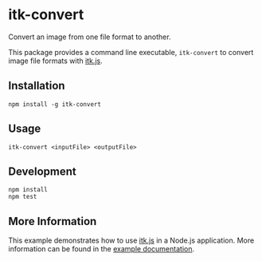 itk-convert
===========

Convert an image from one file format to another.

This package provides a command line executable, `itk-convert` to convert
image file formats with
[itk.js](https://github.com/InsightSoftwareConsortium/itk-js.git).

## Installation

```
npm install -g itk-convert
```

## Usage

```
itk-convert <inputFile> <outputFile>
```

## Development

```
npm install
npm test
```

## More Information

This example demonstrates how to use
[itk.js](https://insightsoftwareconsortium.github.io/itk-js/) in a Node.js
application. More information can be found in the [example
documentation](https://insightsoftwareconsortium.github.io/itk-js/examples/node.html).
